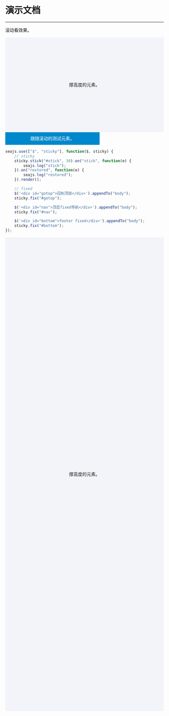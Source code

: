 # 演示文档

---

滚动看效果。

<style>
.help {
    height: 300px;
    background-color: #f3f4f9;
    text-align: center;
    line-height: 300px;
}
#stick {
    background: #08c;
    color: #fff;
    width: 300px;
    height: 40px;

    line-height: 40px;
    z-index: 1;
    text-align: center;
}
#nav, #gotop, #bottom {
    position: absolute;
    height: 30px;
    line-height: 30px;
    background: #08c;
    color: #fff;
    z-index: 10;
    text-align: center;
}
#gotop {
    bottom: 50px;
    right: 10px;
    width: 80px;
}
#nav {
    left: 0;
    top: 0;
    width: 100%;

}
#bottom {
    width: 100%;
    left: 0;
    bottom: 0;
}
</style>

<div class="help">撑高度的元素。</div>

<div id="stick">跟随滚动的测试元素。</div>


````javascript
seajs.use(["$", "sticky"], function($, sticky) {
    // sticky
    sticky.stick("#stick", 30).on("stick", function(e) {
        seajs.log("stick");
    }).on("restored", function(e) {
        seajs.log("restored");
    }).render();

    // fixed
    $('<div id="gotop">回到顶部</div>').appendTo("body");
    sticky.fix("#gotop");

    $('<div id="nav">顶层fixed导航</div>').appendTo("body");
    sticky.fix("#nav");

    $('<div id="bottom">footer fixed</div>').appendTo("body");
    sticky.fix("#bottom");
});
````
    
<div class="help" style="height: 1500px; line-height: 1500px;">撑高度的元素。</div>
